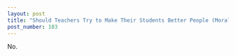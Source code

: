 ```yaml
---
layout: post
title: "Should Teachers Try to Make Their Students Better People (Morally Speaking)?"
post_number: 103
---
```


No.
